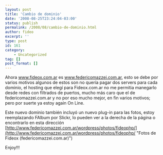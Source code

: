 ```yaml
---
layout: post
title: 'Cambio de dominio'
date: '2008-08-25T23:24:04-03:00'
status: publish
permalink: /2008/08/cambio-de-dominio.html
author: fideo
excerpt: ''
type: post
id: 161
category:
    - Uncategorized
tag: []
post_format: []
---
```

Ahora www.fideox.com.ar es www.federicomazzei.com.ar, esto se debe por varios motivos algunos de estos son no quería pagar dos servers para cada dominio, el hosting que elegí para Fideox.com.ar no me permitia manegarlo desde redes con filtrados de puertos, mucho más caro que el de federicomazzei.com.ar y no por eso mucho mejor, en fin varios motivos; pero por suerte ya estoy again On Line.

Este nuevo dominio también incluyó un nuevo plug-in para las fotos, estoy reemplazando FAlbum por Slickr, lo pueden ver a la derecha de la página o encontrarlo en esta dirección [http://www.federicomazzei.com.ar/wordpress/photos/fideophp/](http://www.federicomazzei.com.ar/wordpress/photos/fideophp/ "Fotos de Fideox (federicomazzei.com.ar)")

Enjoy!!!
